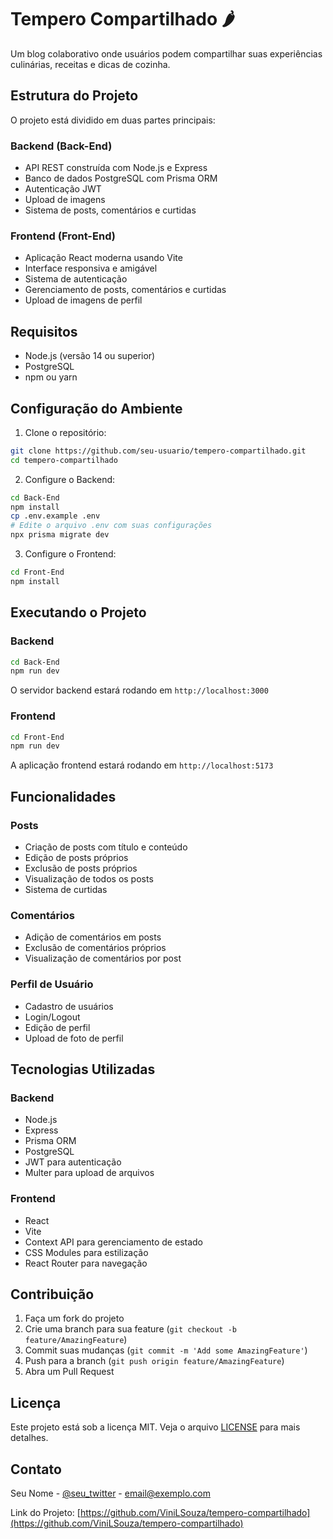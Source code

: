 # Tempero Compartilhado 🌶️

Um blog colaborativo onde usuários podem compartilhar suas experiências culinárias, receitas e dicas de cozinha.

## Estrutura do Projeto

O projeto está dividido em duas partes principais:

### Backend (Back-End)
- API REST construída com Node.js e Express
- Banco de dados PostgreSQL com Prisma ORM
- Autenticação JWT
- Upload de imagens
- Sistema de posts, comentários e curtidas

### Frontend (Front-End)
- Aplicação React moderna usando Vite
- Interface responsiva e amigável
- Sistema de autenticação
- Gerenciamento de posts, comentários e curtidas
- Upload de imagens de perfil

## Requisitos

- Node.js (versão 14 ou superior)
- PostgreSQL
- npm ou yarn

## Configuração do Ambiente

1. Clone o repositório:
```bash
git clone https://github.com/seu-usuario/tempero-compartilhado.git
cd tempero-compartilhado
```

2. Configure o Backend:
```bash
cd Back-End
npm install
cp .env.example .env
# Edite o arquivo .env com suas configurações
npx prisma migrate dev
```

3. Configure o Frontend:
```bash
cd Front-End
npm install
```

## Executando o Projeto

### Backend
```bash
cd Back-End
npm run dev
```
O servidor backend estará rodando em `http://localhost:3000`

### Frontend
```bash
cd Front-End
npm run dev
```
A aplicação frontend estará rodando em `http://localhost:5173`

## Funcionalidades

### Posts
- Criação de posts com título e conteúdo
- Edição de posts próprios
- Exclusão de posts próprios
- Visualização de todos os posts
- Sistema de curtidas

### Comentários
- Adição de comentários em posts
- Exclusão de comentários próprios
- Visualização de comentários por post

### Perfil de Usuário
- Cadastro de usuários
- Login/Logout
- Edição de perfil
- Upload de foto de perfil

## Tecnologias Utilizadas

### Backend
- Node.js
- Express
- Prisma ORM
- PostgreSQL
- JWT para autenticação
- Multer para upload de arquivos

### Frontend
- React
- Vite
- Context API para gerenciamento de estado
- CSS Modules para estilização
- React Router para navegação

## Contribuição

1. Faça um fork do projeto
2. Crie uma branch para sua feature (`git checkout -b feature/AmazingFeature`)
3. Commit suas mudanças (`git commit -m 'Add some AmazingFeature'`)
4. Push para a branch (`git push origin feature/AmazingFeature`)
5. Abra um Pull Request

## Licença

Este projeto está sob a licença MIT. Veja o arquivo [LICENSE](LICENSE) para mais detalhes.

## Contato

Seu Nome - [@seu_twitter](https://twitter.com/seu_twitter) - email@exemplo.com

Link do Projeto: [https://github.com/ViniLSouza/tempero-compartilhado](https://github.com/ViniLSouza/tempero-compartilhado) 